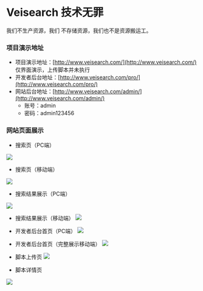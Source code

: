 # Veisearch 技术无罪
我们不生产资源，我们 不存储资源，我们也不是资源搬运工。

### 项目演示地址
+ 项目演示地址：[http://www.veisearch.com/](http://www.veisearch.com/)  
仅界面演示，上传脚本并未执行
+ 开发者后台地址：[http://www.veisearch.com/pro/](http://www.veisearch.com/pro/)
+ 网站后台地址：[http://www.veisearch.com/admin/](http://www.veisearch.com/admin/)
  - 账号：admin
  - 密码：admin123456

### 网站页面展示
+ 搜索页（PC端）

![](https://github.com/Weibw162/Veisearch/blob/master/readmeimg/index_pc.PNG)
+ 搜索页（移动端）

![](https://github.com/Weibw162/Veisearch/blob/master/readmeimg/index_m.PNG)
+ 搜索结果展示（PC端）

![](https://github.com/Weibw162/Veisearch/blob/master/readmeimg/result_pc.PNG)

+ 搜索结果展示（移动端）
![](https://github.com/Weibw162/Veisearch/blob/master/readmeimg/result_m.PNG)

+ 开发者后台首页（PC端）
![](https://github.com/Weibw162/Veisearch/blob/master/readmeimg/pro_pc.PNG)

+ 开发者后台首页（完整展示移动端）
![](https://github.com/Weibw162/Veisearch/blob/master/readmeimg/pro_m.jpg)

+ 脚本上传页
![](https://github.com/Weibw162/Veisearch/blob/master/readmeimg/upload.jpg)

+ 脚本详情页

![](https://github.com/Weibw162/Veisearch/blob/master/readmeimg/detail.jpg)
